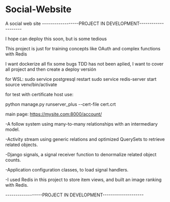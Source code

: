 # Social-Website
A social web site
------------------PROJECT IN DEVELOPMENT--------------------

I hope can deploy this soon, but is some tedious

This project is just for training concepts like OAuth and complex functions with Redis


I want dockerize all
fix some bugs
TDD has not been aplied, I want to cover all project 
and then create a deploy versión

for WSL:
sudo service postgresql restart
sudo service redis-server start
source venv/bin/activate

for test with certificate host use:

python manage.py runserver_plus --cert-file cert.crt

main page:
https://mysite.com:8000/account/


-A follow system using many-to-many relationships with an 
intermediary model.

-Activity stream using generic relations and 
optimized QuerySets to retrieve related objects.

-Django signals, a signal receiver function to denormalize 
related object counts.

-Application configuration classes, to load signal handlers.

-I used Redis in this project to store item views, 
and built an image ranking with Redis.

------------------PROJECT IN DEVELOPMENT--------------------

